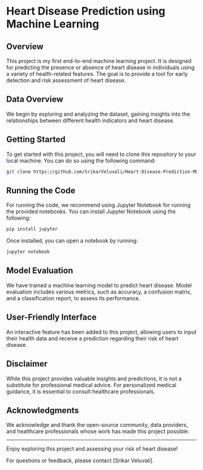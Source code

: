 # Heart Disease Prediction using Machine Learning

## Overview

This project is my first end-to-end machine learning project. It is designed for predicting the presence or absence of heart disease in individuals using a variety of health-related features. The goal is to provide a tool for early detection and risk assessment of heart disease.

## Data Overview

We begin by exploring and analyzing the dataset, gaining insights into the relationships between different health indicators and heart disease.


## Getting Started

To get started with this project, you will need to clone this repository to your local machine. You can do so using the following command:

```bash
git clone https://github.com/SrikarVeluvali/Heart-Disease-Prediction-ML.git

```

## Running the Code

For running the code, we recommend using Jupyter Notebook for running the provided notebooks. You can install Jupyter Notebook using the following:

```bash
pip install jupyter
```

Once installed, you can open a notebook by running:

```bash
jupyter notebook
```

## Model Evaluation

We have trained a machine learning model to predict heart disease. Model evaluation includes various metrics, such as accuracy, a confusion matrix, and a classification report, to assess its performance.

## User-Friendly Interface

An interactive feature has been added to this project, allowing users to input their health data and receive a prediction regarding their risk of heart disease.

## Disclaimer

While this project provides valuable insights and predictions, it is not a substitute for professional medical advice. For personalized medical guidance, it is essential to consult healthcare professionals.

## Acknowledgments

We acknowledge and thank the open-source community, data providers, and healthcare professionals whose work has made this project possible.

---

Enjoy exploring this project and assessing your risk of heart disease!

For questions or feedback, please contact [Srikar Veluvali].
